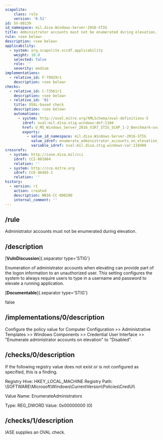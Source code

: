 ```yaml
---
scapolite:
    class: rule
    version: '0.51'
id: SV-88139
id_namespace: mil.disa.Windows-Server-2016-STIG
title: Administrator accounts must not be enumerated during elevation.
rule: <see below>
description: <see below>
applicability:
  - system: org.scapolite.xccdf.applicability
    weight: 10.0
    selected: false
    role: ''
    severity: medium
implementations:
  - relative_id: F-79929r1
    description: <see below>
checks:
  - relative_id: C-73561r1
    description: <see below>
  - relative_id: '01'
    title: OVAL-based check
    description: <see below>
    automations:
      - system: http://oval.mitre.org/XMLSchema/oval-definitions-5
        idref: oval:mil.disa.stig.windows:def:1104
        href: U_MS_Windows_Server_2016_V1R7_STIG_SCAP_1-2_Benchmark-oval.xml
        exports:
          - value_id_namespace: mil.disa.Windows-Server-2016-STIG
            value_idref: enumerate_administrator_accounts_on_elevation_var
            variable_idref: oval:mil.disa.stig.windows:var:110400
crossrefs:
  - system: http://iase.disa.mil/cci
    idref: CCI-001084
    relation: ''
  - system: http://cce.mitre.org
    idref: CCE-46465-1
    relation: ''
history:
  - version: r1
    action: created
    description: WN16-CC-000280
    internal_comment: ''
---
```



## /rule

Administrator accounts must not be enumerated during elevation.

## /description

[**VulnDiscussion**]{.separator type='STIG'}

Enumeration of administrator accounts when elevating can provide part of the logon information to an unauthorized user. This setting configures the system to always require users to type in a username and password to elevate a running application.

[**Documentable**]{.separator type='STIG'}

false

## /implementations/0/description

Configure the policy value for Computer Configuration >> Administrative Templates >> Windows Components >> Credential User Interface >> "Enumerate administrator accounts on elevation" to "Disabled".

## /checks/0/description

If the following registry value does not exist or is not configured as specified, this is a finding.

Registry Hive: HKEY_LOCAL_MACHINE
Registry Path: \SOFTWARE\Microsoft\Windows\CurrentVersion\Policies\CredUI\

Value Name: EnumerateAdministrators

Type: REG_DWORD
Value: 0x00000000 (0)

## /checks/1/description

IASE supplies an OVAL check.
